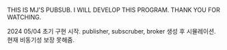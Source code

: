 THIS IS MJ'S PUBSUB. I WILL DEVELOP THIS PROGRAM. THANK YOU FOR WATCHING.

2024 05/04 초기 구현 시작. publisher, subscruber, broker 생성 후 시뮬레이션. 현재 비동기성 보장 못해줌.
